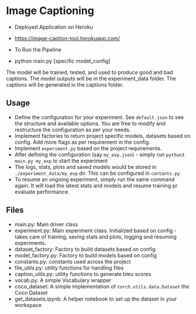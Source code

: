 # Image Captioning

* Deployed Application on Heroku
- https://image-caption-tool.herokuapp.com/
* To Run the Pipeline
- python main.py [specific model_config]

The model will be trained, tested, and used to produce good and bad captions. The model outputs will be in the experiment_data folder. The captions will be generated in the captions folder.

## Usage

* Define the configuration for your experiment. See `default.json` to see the structure and available options. You are free to modify and restructure the configuration as per your needs.
* Implement factories to return project specific models, datasets based on config. Add more flags as per requirement in the config.
* Implement `experiment.py` based on the project requirements.
* After defining the configuration (say `my_exp.json`) - simply run `python3 main.py my_exp` to start the experiment
* The logs, stats, plots and saved models would be stored in `./experiment_data/my_exp` dir. This can be configured in `contants.py`
* To resume an ongoing experiment, simply run the same command again. It will load the latest stats and models and resume training pr evaluate performance.

## Files
- main.py: Main driver class
- experiment.py: Main experiment class. Initialized based on config - takes care of training, saving stats and plots, logging and resuming experiments.
- dataset_factory: Factory to build datasets based on config
- model_factory.py: Factory to build models based on config
- constants.py: constants used across the project
- file_utils.py: utility functions for handling files 
- caption_utils.py: utility functions to generate bleu scores
- vocab.py: A simple Vocabulary wrapper
- coco_dataset: A simple implementation of `torch.utils.data.Dataset` the Coco Dataset
- get_datasets.ipynb: A helper notebook to set up the dataset in your workspace
